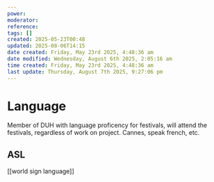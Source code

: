 ```yaml
---
power: 
moderator: 
reference: 
tags: []
created: 2025-05-23T00:48
updated: 2025-08-06T14:15
date created: Friday, May 23rd 2025, 4:48:36 am
date modified: Wednesday, August 6th 2025, 2:05:16 am
time created: Friday, May 23rd 2025, 4:48:36 am
last update: Thursday, August 7th 2025, 9:27:06 pm
---
```


# Language
Member of DUH with language proficency for festivals, will attend the festivals, regardless of work on project.  Cannes, speak french, etc.

## ASL
[[world sign language]]